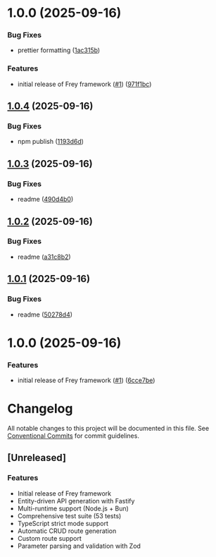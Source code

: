 # 1.0.0 (2025-09-16)


### Bug Fixes

* prettier formatting ([1ac315b](https://github.com/Ked57/frey/commit/1ac315b81572ce20845a5918bda27dde4f5cacaa))


### Features

* initial release of Frey framework ([#1](https://github.com/Ked57/frey/issues/1)) ([971f1bc](https://github.com/Ked57/frey/commit/971f1bc89981ae8657491f66314e11aaf0bbb9c7))

## [1.0.4](https://github.com/Ked57/frey/compare/v1.0.3...v1.0.4) (2025-09-16)


### Bug Fixes

* npm publish ([1193d6d](https://github.com/Ked57/frey/commit/1193d6d788def78783e1521ac03016b02ee10d25))

## [1.0.3](https://github.com/Ked57/frey/compare/v1.0.2...v1.0.3) (2025-09-16)


### Bug Fixes

* readme ([490d4b0](https://github.com/Ked57/frey/commit/490d4b025ef4c78876e68e64e4320b242018d4ac))

## [1.0.2](https://github.com/Ked57/frey/compare/v1.0.1...v1.0.2) (2025-09-16)


### Bug Fixes

* readme ([a31c8b2](https://github.com/Ked57/frey/commit/a31c8b2abd9fd458242e3861937171309555121a))

## [1.0.1](https://github.com/Ked57/frey/compare/v1.0.0...v1.0.1) (2025-09-16)


### Bug Fixes

* readme ([50278d4](https://github.com/Ked57/frey/commit/50278d4f8d1ffba64eea92672ff06327b0dd71fd))

# 1.0.0 (2025-09-16)


### Features

* initial release of Frey framework ([#1](https://github.com/Ked57/frey/issues/1)) ([6cce7be](https://github.com/Ked57/frey/commit/6cce7be71ad1bdef7440033dea588f9ac554c602))

# Changelog

All notable changes to this project will be documented in this file. See [Conventional Commits](https://conventionalcommits.org) for commit guidelines.

## [Unreleased]

### Features
- Initial release of Frey framework
- Entity-driven API generation with Fastify
- Multi-runtime support (Node.js + Bun)
- Comprehensive test suite (53 tests)
- TypeScript strict mode support
- Automatic CRUD route generation
- Custom route support
- Parameter parsing and validation with Zod
